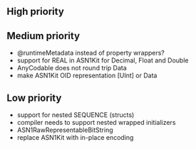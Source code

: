 High priority
-------------


Medium priority
---------------

- @runtimeMetadata instead of property wrappers?
- support for REAL in ASN1Kit for Decimal, Float and Double
- AnyCodable does not round trip Data
- make ASN1Kit OID representation [UInt] or Data

Low priority
------------

- support for nested SEQUENCE (structs)
- compiler needs to support nested wrapped initializers
- ASN1RawRepresentableBitString<BInt>
- replace ASN1Kit with in-place encoding

